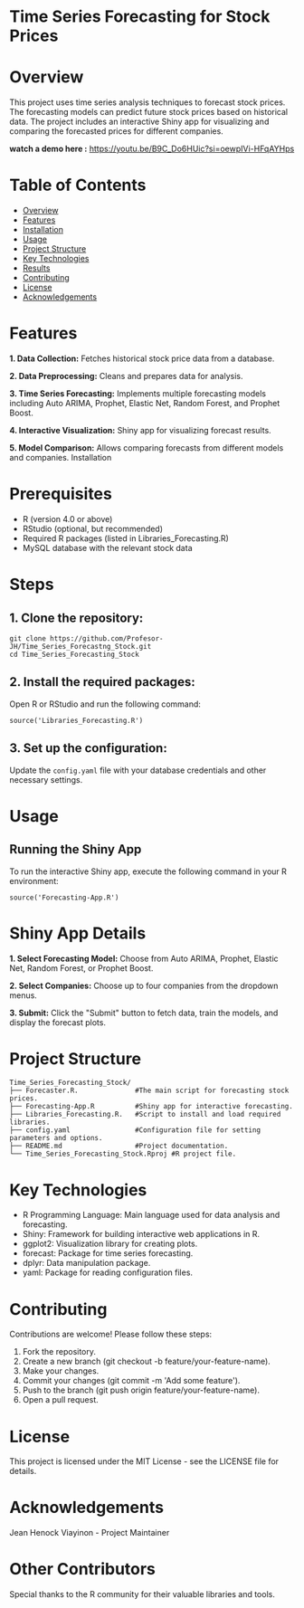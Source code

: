 # Time Series Forecasting for Stock Prices

# Overview
This project uses time series analysis techniques to forecast stock prices. The forecasting models can predict future stock prices based on historical data. The project includes an interactive Shiny app for visualizing and comparing the forecasted prices for different companies.

**watch a demo here :** https://youtu.be/B9C_Do6HUic?si=oewpIVi-HFqAYHps

# Table of Contents


- [Overview](#overview)
- [Features](#features)
- [Installation](#installation)
- [Usage](#usage)
- [Project Structure](#project-structure)
- [Key Technologies](#key-technologies)
- [Results](#results)
- [Contributing](#contributing)
- [License](#license)
- [Acknowledgements](#acknowledgements)



# Features
  **1. Data Collection:** Fetches historical stock price data from a database.
  
  **2. Data Preprocessing:** Cleans and prepares data for analysis.
  
  **3. Time Series Forecasting:** Implements multiple forecasting models including Auto ARIMA, Prophet, Elastic Net, Random Forest, and Prophet Boost.
  
  **4. Interactive Visualization:** Shiny app for visualizing forecast results.
  
  **5. Model Comparison:** Allows comparing forecasts from different models and companies.
Installation


# Prerequisites
* R (version 4.0 or above)
* RStudio (optional, but recommended)
* Required R packages (listed in Libraries_Forecasting.R)
* MySQL database with the relevant stock data

# Steps
## 1. Clone the repository:
```
git clone https://github.com/Profesor-JH/Time_Series_Forecastng_Stock.git
cd Time_Series_Forecasting_Stock
```
## 2. Install the required packages:

Open R or RStudio and run the following command:
```
source('Libraries_Forecasting.R')
```

## 3. Set up the configuration:
Update the `config.yaml` file with your database credentials and other necessary settings.

# Usage

## Running the Shiny App
To run the interactive Shiny app, execute the following command in your R environment:

```
source('Forecasting-App.R')
```

# Shiny App Details

**1. Select Forecasting Model:** Choose from Auto ARIMA, Prophet, Elastic Net, Random Forest, or Prophet Boost.

**2. Select Companies:** Choose up to four companies from the dropdown menus.

**3. Submit:** Click the "Submit" button to fetch data, train the models, and display the forecast plots.


# Project Structure
```
Time_Series_Forecasting_Stock/
├── Forecaster.R.              #The main script for forecasting stock prices.
├── Forecasting-App.R          #Shiny app for interactive forecasting.
├── Libraries_Forecasting.R.   #Script to install and load required libraries.
├── config.yaml                #Configuration file for setting parameters and options.
├── README.md                  #Project documentation.
└── Time_Series_Forecasting_Stock.Rproj #R project file.
```


# Key Technologies
* R Programming Language: Main language used for data analysis and forecasting.
* Shiny: Framework for building interactive web applications in R.
* ggplot2: Visualization library for creating plots.
* forecast: Package for time series forecasting.
* dplyr: Data manipulation package.
* yaml: Package for reading configuration files.

# Contributing
Contributions are welcome! Please follow these steps:

1. Fork the repository.
2. Create a new branch (git checkout -b feature/your-feature-name).
3. Make your changes.
4. Commit your changes (git commit -m 'Add some feature').
5. Push to the branch (git push origin feature/your-feature-name).
6. Open a pull request.

# License
This project is licensed under the MIT License - see the LICENSE file for details.

# Acknowledgements
Jean Henock Viayinon - Project Maintainer

# Other Contributors
Special thanks to the R community for their valuable libraries and tools.

